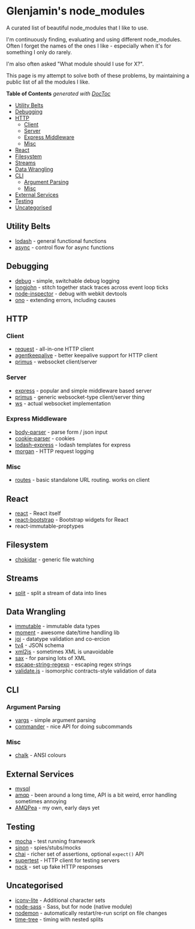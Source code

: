 Glenjamin's node_modules
========================

A curated list of beautiful node_modules that I like to use.

I'm continuously finding, evaluating and using different node_modules. Often I forget the names of the ones I like - especially when it's for something I only do rarely.

I'm also often asked "What module should I use for X?".

This page is my attempt to solve both of these problems, by maintaining a public list of all the modules I like.

<!-- START doctoc generated TOC please keep comment here to allow auto update -->
<!-- DON'T EDIT THIS SECTION, INSTEAD RE-RUN doctoc TO UPDATE -->
**Table of Contents**  *generated with [DocToc](https://github.com/thlorenz/doctoc)*

- [Utility Belts](#utility-belts)
- [Debugging](#debugging)
- [HTTP](#http)
  - [Client](#client)
  - [Server](#server)
  - [Express Middleware](#express-middleware)
  - [Misc](#misc)
- [React](#react)
- [Filesystem](#filesystem)
- [Streams](#streams)
- [Data Wrangling](#data-wrangling)
- [CLI](#cli)
  - [Argument Parsing](#argument-parsing)
  - [Misc](#misc-1)
- [External Services](#external-services)
- [Testing](#testing)
- [Uncategorised](#uncategorised)

<!-- END doctoc generated TOC please keep comment here to allow auto update -->

## Utility Belts

* [lodash](http://npm.im/lodash) - general functional functions
* [async](http://npm.im/async) - control flow for async functions

## Debugging

* [debug](http://npm.im/debug) - simple, switchable debug logging
* [longjohn](http://npm.im/longjohn) - stitch together stack traces across event loop ticks
* [node-inspector](http://npm.im/node-inspector) - debug with webkit devtools
* [ono](http://npm.im/ono) - extending errors, including causes

## HTTP

### Client

* [request](http://npm.im/request) - all-in-one HTTP client
* [agentkeepalive](http://npm.im/agentkeepalive) - better keepalive support for HTTP client
* [primus](http://npm.im/primus) - websocket client/server

### Server

* [express](http://npm.im/express) - popular and simple middleware based server
* [primus](http://npm.im/primus) - generic websocket-type client/server thing
* [ws](http://npm.im/ws) - actual websocket implementation

### Express Middleware

* [body-parser](http://npm.im/body-parser) - parse form / json input
* [cookie-parser](http://npm.im/cookie-parser) - cookies
* [lodash-express](http://npm.im/lodash-express) - lodash templates for express
* [morgan](http://npm.im/morgan) - HTTP request logging

### Misc

* [routes](http://npm.im/routes) - basic standalone URL routing. works on client

## React

* [react](http://npm.im/react) - React itself
* [react-bootstrap](http://npm.im/react-bootstrap) - Bootstrap widgets for React
* react-immutable-proptypes

## Filesystem

* [chokidar](http://npm.im/chokidar) - generic file watching

## Streams

* [split](http://npm.im/split) - split a stream of data into lines

## Data Wrangling

* [immutable](http://npm.im/immutable) - immutable data types
* [moment](http://npm.im/moment) - awesome date/time handling lib
* [joi](http://npm.im/joi) - datatype validation and co-ercion
* [tv4](http://npm.im/tv4) - JSON schema
* [xml2js](http://npm.im/xml2js) - sometimes XML is unavoidable
* [sax](http://npm.im/sax) - for parsing lots of XML
* [escape-string-regexp](http://npm.im/escape-string-regexp) - escaping regex strings
* [validate.js](http://npm.im/validate.js) - isomorphic contracts-style validation of data

## CLI

### Argument Parsing

* [yargs](http://npm.im/yargs) - simple argument parsing
* [commander](http://npm.im/commander) - nice API for doing subcommands

### Misc

* [chalk](http://npm.im/chalk) - ANSI colours

## External Services

* [mysql](http://npm.im/mysql)
* [amqp](http://npm.im/amqp) - been around a long time, API is a bit weird, error handling sometimes annoying
* [AMQPea](http://npm.im/AMQPea) - my own, early days yet

## Testing

* [mocha](http://npm.im/mocha) - test running framework
* [sinon](http://npm.im/sinon) - spies/stubs/mocks
* [chai](http://npm.im/chai) - richer set of assertions, optional `expect()` API
* [supertest](http://npm.im/supertest) - HTTP client for testing servers
* [nock](http://npm.im/nock) - set up fake HTTP responses

## Uncategorised

* [iconv-lite](http://npm.im/iconv-lite) - Additional character sets
* [node-sass](http://npm.im/node-sass) - Sass, but for node (native module)
* [nodemon](http://npm.im/nodemon) - automatically restart/re-run script on file changes
* [time-tree](http://npm.im/time-tree) - timing with nested splits
